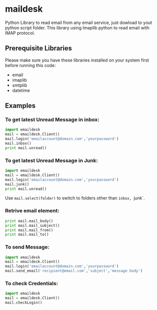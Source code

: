 # maildesk
Python Library to read email from any email service, just dowload to yout python script folder. 
This library using Imaplib python to read email with IMAP protocol.

## Prerequisite Libraries
Please make sure you have these libraries installed on your system first before running this code:
 * email
 * imaplib
 * smtplib
 * datetime
 
## Examples
### To get latest Unread Message in inbox:
```py
import emaildesk
mail = emaildesk.Client()
mail.login('emailaccount@domain.com','yourpassword')
mail.inbox()
print mail.unread()
```

### To get latest Unread Message in Junk:
```py
import emaildesk
mail = emaildesk.Client()
mail.login('emailaccount@domain.com','yourpassword')
mail.junk()
print mail.unread()
```

Use `mail.select(folder)` to switch to folders other than `inbox, `junk`.
### Retrive email element:
```py
print mail.mail_body()
print mail.mail_subject()
print mail.mail_from()
print mail.mail_to()
```

### To send Message:
```py
import emaildesk
mail = emaildesk.Client()
mail.login('emailaccount@domain.com','yourpassword')
mail.send_email('recipient@email.com','subject','message body')
```

### To check Credentials:
```py
import emaildesk
mail = emaildesk.Client()
mail.checkLogin()
```